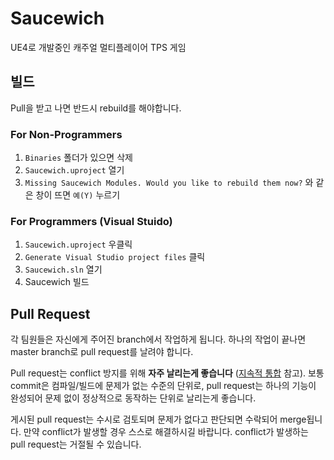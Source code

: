 # Saucewich

UE4로 개발중인 캐주얼 멀티플레이어 TPS 게임

## 빌드

Pull을 받고 나면 반드시 rebuild를 해야합니다.

### For Non-Programmers

1. `Binaries` 폴더가 있으면 삭제
2. `Saucewich.uproject` 열기
3. `Missing Saucewich Modules. Would you like to rebuild them now?` 와 같은 창이 뜨면 `예(Y)` 누르기

### For Programmers (Visual Stuido)

1. `Saucewich.uproject` 우클릭
2. `Generate Visual Studio project files` 클릭
3. `Saucewich.sln` 열기
4. Saucewich 빌드

## Pull Request

각 팀원들은 자신에게 주어진 branch에서 작업하게 됩니다. 하나의 작업이 끝나면 master branch로 pull request를 날려야 합니다.

Pull request는 conflict 방지를 위해 **자주 날리는게 좋습니다** ([지속적 통합](https://ko.wikipedia.org/wiki/%EC%A7%80%EC%86%8D%EC%A0%81_%ED%86%B5%ED%95%A9) 참고). 보통 commit은 컴파일/빌드에 문제가 없는 수준의 단위로, pull request는 하나의 기능이 완성되어 문제 없이 정상적으로 동작하는 단위로 날리는게 좋습니다.

게시된 pull request는 수시로 검토되며 문제가 없다고 판단되면 수락되어 merge됩니다. 만약 conflict가 발생할 경우 스스로 해결하시길 바랍니다. conflict가 발생하는 pull request는 거절될 수 있습니다.
